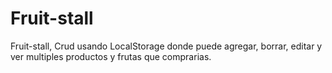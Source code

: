# Fruit-stall
Fruit-stall, Crud usando LocalStorage donde puede agregar, borrar, editar y ver multiples productos y frutas que comprarias.
